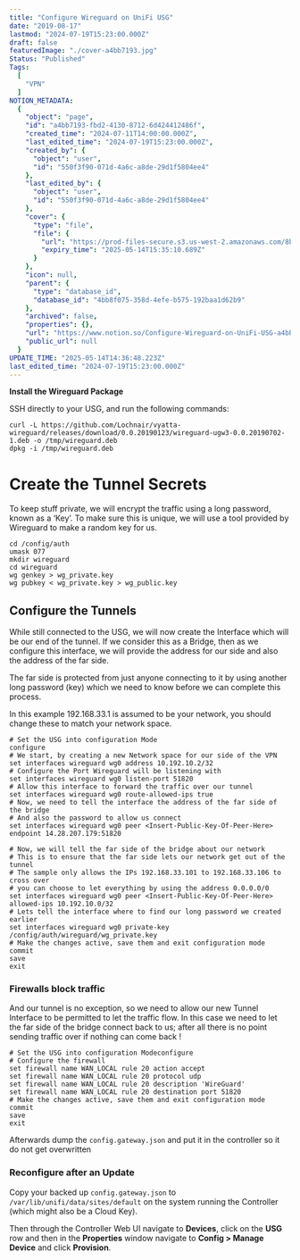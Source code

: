 ```yaml
---
title: "Configure Wireguard on UniFi USG"
date: "2019-08-17"
lastmod: "2024-07-19T15:23:00.000Z"
draft: false
featuredImage: "./cover-a4bb7193.jpg"
Status: "Published"
Tags:
  [
    "VPN"
  ]
NOTION_METADATA:
  {
    "object": "page",
    "id": "a4bb7193-fbd2-4130-8712-6d424412486f",
    "created_time": "2024-07-11T14:00:00.000Z",
    "last_edited_time": "2024-07-19T15:23:00.000Z",
    "created_by": {
      "object": "user",
      "id": "550f3f90-071d-4a6c-a8de-29d1f5804ee4"
    },
    "last_edited_by": {
      "object": "user",
      "id": "550f3f90-071d-4a6c-a8de-29d1f5804ee4"
    },
    "cover": {
      "type": "file",
      "file": {
        "url": "https://prod-files-secure.s3.us-west-2.amazonaws.com/8bc3c4f0-c291-4309-a955-a5876c66b3de/2daf9917-5d3a-419c-83a2-f2f96c72c010/wireguard.png?X-Amz-Algorithm=AWS4-HMAC-SHA256&X-Amz-Content-Sha256=UNSIGNED-PAYLOAD&X-Amz-Credential=ASIAZI2LB466UXSKFPNB%2F20250514%2Fus-west-2%2Fs3%2Faws4_request&X-Amz-Date=20250514T143510Z&X-Amz-Expires=3600&X-Amz-Security-Token=IQoJb3JpZ2luX2VjEF4aCXVzLXdlc3QtMiJIMEYCIQDx5XfXUW7Cs54HNZZkEHFpFbZlv24weKEXpFXomO4%2F8AIhAJ1L9WyLf46%2B4agk%2Ff%2B%2BvlDNpJTeI3DgUEOYanjUG6JdKv8DCBcQABoMNjM3NDIzMTgzODA1Igwts1QFaUsqFGq7R5sq3AMJ%2F62AugFt4k5ocFo9dMlQi6Hv0Y2uJXwMCNJ%2BwaeGvwbstlU%2BtFJvpFneH8tjP57a72js2PzDYXoYG9v02g2DbE7hlR8QHcTeQq5rfRcFFSeyHRKdEF9fbFD%2Fr8IELMcvvevXSO5HsWERoZw64nvmyGyUEiI1KYx8i06x%2BV86VQLYNaFlKLFcsW%2BjAXY6ktLt6X7lNVc4nLvEsVAAE5zY2Xik3Ub9uJ2MGQ6ydm8KrDFtbCUEdgVhMjl9JedN1Vukt255BOWfSEVqQ9nVNvE2wzcVFG%2BPqwaSoW0POEspt%2BfT1jMQg5dWDqwOFo742%2BcqnUhHzgwVEgsPdwWqC%2BXy%2Fu4Gtx2qUYtkR5Ka0K58v%2FWv7P%2BblUPJixOeXhOznnR3288HAGgpoWnYV15WplQiI0eQ5sjNMC%2BcywDpvNpLhKbo5GxkIr0ZxUeKNQJULDr9i3zv52iX1QpqVq98ecmKiCjQ4K5qHyssAGDYkYyHlQr7mTTaBx74ArkXqt%2BxJWX7DObei%2BXkPKcTCCGpY94Pylrxet44oz62ycW1ZlkSWksXEIMFxV31TdsC%2FfyNe5B%2FA8ez4DM0oRgWdpfS9EiMHW2P%2Bt3vwHpwR5P7SPVunHFmxoRhUY97HJHrLzD%2FupLBBjqkAUoMNn2Db060301O%2F2Hgh6tlKDn7i5%2BCbqRfTbG7Ouxh%2F3BWJAfqPNPyl%2Bhr4TLDmRPihpYBc2OC6pzStkvROyGPcRjeFylhxqd7KJrWVd3iDo6b9TpLqv1MgDGaZMfwOsI%2FvVjvn%2FI0Dxo6xVpg6yWKLgU7F5R9vLtSy%2Bd9yI2qO0Ws6l2m7OF01EDBDnGWJrwSj1XGrsjk3m5ga9xgd7hX5u0X&X-Amz-Signature=49f33318179a140221f1727ab884e876ad0d2877107dbb68294edbeb72779611&X-Amz-SignedHeaders=host&x-id=GetObject",
        "expiry_time": "2025-05-14T15:35:10.689Z"
      }
    },
    "icon": null,
    "parent": {
      "type": "database_id",
      "database_id": "4bb8f075-358d-4efe-b575-192baa1d62b9"
    },
    "archived": false,
    "properties": {},
    "url": "https://www.notion.so/Configure-Wireguard-on-UniFi-USG-a4bb7193fbd2413087126d424412486f",
    "public_url": null
  }
UPDATE_TIME: "2025-05-14T14:36:48.223Z"
last_edited_time: "2024-07-19T15:23:00.000Z"
---
```


**Install the Wireguard Package**

SSH directly to your USG, and run the following commands:

```shell
curl -L https://github.com/Lochnair/vyatta-wireguard/releases/download/0.0.20190123/wireguard-ugw3-0.0.20190702-1.deb -o /tmp/wireguard.deb
dpkg -i /tmp/wireguard.deb
```

# Create the Tunnel Secrets

To keep stuff private, we will encrypt the traffic using a long password, known as a ‘Key’. To make sure this is unique, we will use a tool provided by Wireguard to make a random key for us.

```shell
cd /config/auth
umask 077
mkdir wireguard
cd wireguard
wg genkey > wg_private.key
wg pubkey < wg_private.key > wg_public.key
```

## Configure the Tunnels

While still connected to the USG, we will now create the Interface which will be our end of the tunnel. If we consider this as a Bridge, then as we configure this interface, we will provide the address for our side and also the address of the far side.

The far side is protected from just anyone connecting to it by using another long password (key) which we need to know before we can complete this process.

In this example 192.168.33.1 is assumed to be your network, you should change these to match your network space.

```shell
# Set the USG into configuration Mode
configure
# We start, by creating a new Network space for our side of the VPN
set interfaces wireguard wg0 address 10.192.10.2/32
# Configure the Port Wireguard will be listening with
set interfaces wireguard wg0 listen-port 51820
# Allow this interface to forward the traffic over our tunnel
set interfaces wireguard wg0 route-allowed-ips true
# Now, we need to tell the interface the address of the far side of the bridge
# And also the password to allow us connect
set interfaces wireguard wg0 peer <Insert-Public-Key-Of-Peer-Here> endpoint 14.28.207.179:51820

# Now, we will tell the far side of the bridge about our network
# This is to ensure that the far side lets our network get out of the tunnel
# The sample only allows the IPs 192.168.33.101 to 192.168.33.106 to cross over
# you can choose to let everything by using the address 0.0.0.0/0
set interfaces wireguard wg0 peer <Insert-Public-Key-Of-Peer-Here> allowed-ips 10.192.10.0/32
# Lets tell the interface where to find our long password we created earlier
set interfaces wireguard wg0 private-key /config/auth/wireguard/wg_private.key
# Make the changes active, save them and exit configuration mode
commit
save
exit
```

### Firewalls block traffic

And our tunnel is no exception, so we need to allow our new Tunnel Interface to be permitted to let the traffic flow. In this case we need to let the far side of the bridge connect back to us; after all there is no point sending traffic over if nothing can come back !

```shell
# Set the USG into configuration Modeconfigure
# Configure the firewall
set firewall name WAN_LOCAL rule 20 action accept
set firewall name WAN_LOCAL rule 20 protocol udp
set firewall name WAN_LOCAL rule 20 description 'WireGuard'
set firewall name WAN_LOCAL rule 20 destination port 51820
# Make the changes active, save them and exit configuration mode
commit
save
exit
```

Afterwards dump the `config.gateway.json` and put it in the controller so it do not get overwritten

### Reconfigure after an Update

Copy your backed up `config.gateway.json` to `/var/lib/unifi/data/sites/default` on the system running the Controller (which might also be a Cloud Key).

Then through the Controller Web UI navigate to **Devices**, click on the **USG** row and then in the **Properties** window navigate to **Config > Manage Device** and click **Provision**.

